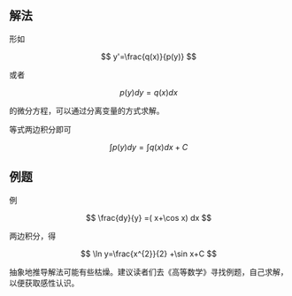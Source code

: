 ## 解法

形如

$$
y'=\frac{q(x)}{p(y)}
$$

或者

$$
p(y)dy=q(x)dx
$$


的微分方程，可以通过分离变量的方式求解。

等式两边积分即可

$$
\int p(y)dy= \int q(x)dx + C
$$

## 例题

例

$$
\frac{dy}{y} =( x+\cos x) dx
$$

两边积分，得

$$
\ln y=\frac{x^{2}}{2} +\sin x+C
$$

抽象地推导解法可能有些枯燥。建议读者们去《高等数学》寻找例题，自己求解，以便获取感性认识。
